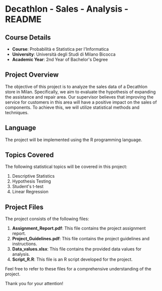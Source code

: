 # Decathlon - Sales - Analysis - README

## Course Details
- **Course**: Probabilità e Statistica per l'Informatica
- **University**: Università degli Studi di Milano Bicocca
- **Academic Year**: 2nd Year of Bachelor's Degree 

## Project Overview
The objective of this project is to analyze the sales data of a Decathlon store in Milan. Specifically, we aim to evaluate the hypothesis of expanding the assistance and repair area. Our supervisor believes that improving the service for customers in this area will have a positive impact on the sales of components. To achieve this, we will utilize statistical methods and techniques.

## Language
The project will be implemented using the R programming language.

## Topics Covered
The following statistical topics will be covered in this project:

1. Descriptive Statistics
2. Hypothesis Testing
3. Student's t-test
4. Linear Regression

## Project Files
The project consists of the following files:

1. **Assignment_Report.pdf**: This file contains the project assignment report.
2. **Project_Guidelines.pdf**: This file contains the project guidelines and instructions.
3. **Data_values.xlsx**: This file contains the provided data values for analysis.
4. **Script_R.R**: This file is an R script developed for the project.

Feel free to refer to these files for a comprehensive understanding of the project.

Thank you for your attention!
